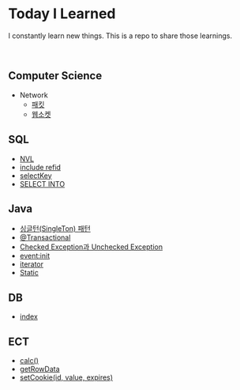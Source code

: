# Today I Learned
I constantly learn new things. This is a repo to share those learnings.

<br>

## Computer Science
+ Network
  + [패킷][패킷]
  + [웹소켓][웹소켓]

## SQL
+ [NVL][NVL]
+ [include refid][include refid]
+ [selectKey][selectKey]
+ [SELECT INTO][SELECT INTO]

## Java
+ [싱글턴(SingleTon) 패턴][싱글턴패턴]
+ [@Transactional][@Transactional]
+ [Checked Exception과 Unchecked Exception][Checked Exception과 Unchecked Exception]
+ [event:init][event:init]
+ [iterator][iterator]
+ [Static][Static]

## DB
+ [index][index]

## ECT
+ [calc()][calc()]
+ [getRowData][getRowData]
+ [setCookie(id, value, expires)][setCookie(id, value, expires)]


[패킷]: https://github.com/daeuun/TIL/blob/main/Computer%20Science/Network/%ED%8C%A8%ED%82%B7.md
[NVL]: https://github.com/daeuun/TIL/blob/main/SQL/NVL.md
[include refid]: https://github.com/daeuun/TIL/blob/main/SQL/include%20refid.md
[selectKey]: https://github.com/daeuun/TIL/blob/main/SQL/selectKey.md
[웹소켓]: https://github.com/daeuun/TIL/blob/main/Computer%20Science/Network/%EC%9B%B9%EC%86%8C%EC%BC%93.md
[싱글턴패턴]: https://github.com/daeuun/TIL/blob/main/Java/%EC%8B%B1%EA%B8%80%ED%84%B4(SingleTon)%20%ED%8C%A8%ED%84%B4.md
[@Transactional]: https://github.com/daeuun/TIL/blob/main/Java/%40Transactional.md
[Checked Exception과 Unchecked Exception]: https://github.com/daeuun/TIL/blob/main/Java/Checked%20Exception%EA%B3%BC%20Unchecked%20Exception.md
[event:init]: https://github.com/daeuun/TIL/blob/main/Java/event_init.md
[iterator]: https://github.com/daeuun/TIL/blob/main/Java/iterator.md
[index]: https://github.com/daeuun/TIL/blob/main/DB/index.md
[calc()]: https://github.com/daeuun/TIL/blob/main/ECT/calc().md
[getRowData]: https://github.com/daeuun/TIL/blob/main/ECT/getRowData.md
[setCookie(id, value, expires)]: https://github.com/daeuun/TIL/blob/main/ECT/setCookie(id%2C%20value%2C%20expires).md
[SELECT INTO]: https://github.com/daeuun/TIL/blob/main/SQL/SELECT%20INTO.md
[Static]: https://github.com/daeuun/TIL/blob/main/Java/Static.md
